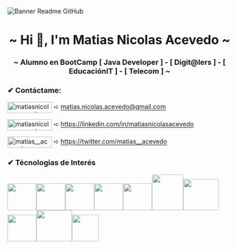 <image align="center" src="https://i.ibb.co/KhrC5BQ/GITHUB.png" alt="Banner Readme GitHub">
  
<h1 align="center"> ~ Hi 👋, I'm Matias Nicolas Acevedo ~ </h1>
<h3 align="center"> ~ Alumno en BootCamp [ Java Developer ] - [ Digit@lers ] - [ EducaciónIT ] - [ Telecom ] ~ </h3>

<h3 align="left">✔ Contáctame:</h3>

<p align="left">

<a href="mailto:matias.nicolas.acevedo@gmail.com" target="blank"><img align="center" src="https://img.shields.io/badge/Gmail-D14836?style=for-the-badge&logo=gmail&logoColor=white" alt="matiasnicolasacevedo" width="100" height="25"/></a>   ➪ matias.nicolas.acevedo@gmail.com

<a href="https://linkedin.com/in/matiasnicolasacevedo" target="blank"><img align="center" src="https://img.shields.io/badge/LinkedIn-0077B5?style=for-the-badge&logo=linkedin&logoColor=white" alt="matiasnicolasacevedo" width="100" height="25"/></a> ➪ https://linkedin.com/in/matiasnicolasacevedo

<a href="https://twitter.com/matias__acevedo" target="blank"><img align="center" src="https://img.shields.io/badge/Twitter-1DA1F2?style=for-the-badge&logo=twitter&logoColor=white" alt="matias__acevedo" width="100" height="25"/></a>  ➪ https://twitter.com/matias__acevedo

</p>


<h3 align="left">✔ Técnologias de Interés</h3>

<img src="https://cdn.jsdelivr.net/gh/devicons/devicon/icons/html5/html5-original.svg" width="65" height="60"/><img src="https://cdn.jsdelivr.net/gh/devicons/devicon/icons/css3/css3-original.svg" width="65" height="60"/><img src="https://cdn.jsdelivr.net/gh/devicons/devicon/icons/javascript/javascript-original.svg" width="65" height="60"/><img src="https://cdn.jsdelivr.net/gh/devicons/devicon/icons/react/react-original-wordmark.svg" width="65" height="60"/><img src="https://cdn.jsdelivr.net/gh/devicons/devicon/icons/bootstrap/bootstrap-original-wordmark.svg" width="65" height="60"/><img src="https://cdn.jsdelivr.net/gh/devicons/devicon/icons/java/java-original-wordmark.svg" width="70" height="80"/><img src="https://cdn.jsdelivr.net/gh/devicons/devicon/icons/spring/spring-original-wordmark.svg" width="80" height="70"/><img src="https://cdn.jsdelivr.net/gh/devicons/devicon/icons/git/git-original.svg" width="65" height="60"/><img src="https://cdn.jsdelivr.net/gh/devicons/devicon/icons/mysql/mysql-original-wordmark.svg" width="80" height="70"/><img src="https://www.vectorlogo.zone/logos/getpostman/getpostman-icon.svg" width="60" height="60"/>





